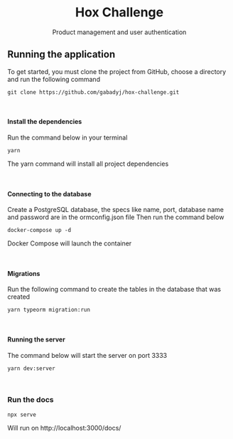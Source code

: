 <h1 align="center">Hox Challenge</h1>
<p align="center">Product management and user authentication</p>

## Running the application

To get started, you must clone the project from GitHub, choose a directory and run the following command

```shell
git clone https://github.com/gabadyj/hox-challenge.git
```

<br />

#### Install the dependencies

Run the command below in your terminal

```shell
yarn
```

The yarn command will install all project dependencies

<br />

#### Connecting to the database

Create a PostgreSQL database, the specs like name, port, database name and password are in the ormconfig.json file
Then run the command below

```shell
docker-compose up -d
```

Docker Compose will launch the container

<br />

#### Migrations

Run the following command to create the tables in the database that was created

```shell
yarn typeorm migration:run
```

<br />

#### Running the server

The command below will start the server on port 3333

```shell
yarn dev:server
```

<br />

### Run the docs

```shell
npx serve
```

Will run on http://localhost:3000/docs/
